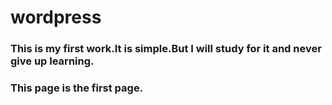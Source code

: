 # wordpress
### This is my first work.It is simple.But I will study for it and never give up learning.
### This page is the first page.
